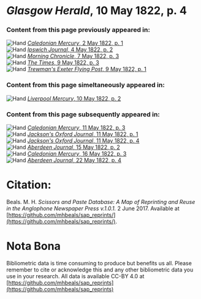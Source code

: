 # *Glasgow Herald*, 10 May 1822, p. 4  
  
### Content from this page previously appeared in:  
![Hand](http://scissorsandpaste.net/wp-content/uploads/2017/06/smallhandpointer.png) [*Caledonian Mercury*, 2 May 1822, p. 1](https://mhbeals.github.io/sap_html/Caledonian-Mercury/Caledonian-Mercury-2-May-1822-p-1)  
![Hand](http://scissorsandpaste.net/wp-content/uploads/2017/06/smallhandpointer.png) [*Ipswich Journal*, 4 May 1822, p. 2](https://mhbeals.github.io/sap_html/Ipswich-Journal/Ipswich-Journal-4-May-1822-p-2)  
![Hand](http://scissorsandpaste.net/wp-content/uploads/2017/06/smallhandpointer.png) [*Morning Chronicle*, 7 May 1822, p. 3](https://mhbeals.github.io/sap_html/Morning-Chronicle/Morning-Chronicle-7-May-1822-p-3)  
![Hand](http://scissorsandpaste.net/wp-content/uploads/2017/06/smallhandpointer.png) [*The Times*, 9 May 1822, p. 3](https://mhbeals.github.io/sap_html/The-Times/The-Times-9-May-1822-p-3)  
![Hand](http://scissorsandpaste.net/wp-content/uploads/2017/06/smallhandpointer.png) [*Trewman's Exeter Flying Post*, 9 May 1822, p. 1](https://mhbeals.github.io/sap_html/Trewman's-Exeter-Flying-Post/Trewman's-Exeter-Flying-Post-9-May-1822-p-1)  
  
### Content from this page simeltaneously appeared in:  
![Hand](http://scissorsandpaste.net/wp-content/uploads/2017/06/smallhandpointer.png) [*Liverpool Mercury*, 10 May 1822, p. 2](https://mhbeals.github.io/sap_html/Liverpool-Mercury/Liverpool-Mercury-10-May-1822-p-2)  
  
### Content from this page subsequently appeared in:  
![Hand](http://scissorsandpaste.net/wp-content/uploads/2017/06/smallhandpointer.png) [*Caledonian Mercury*, 11 May 1822, p. 3](https://mhbeals.github.io/sap_html/Caledonian-Mercury/Caledonian-Mercury-11-May-1822-p-3)  
![Hand](http://scissorsandpaste.net/wp-content/uploads/2017/06/smallhandpointer.png) [*Jackson's Oxford Journal*, 11 May 1822, p. 1](https://mhbeals.github.io/sap_html/Jackson's-Oxford-Journal/Jackson's-Oxford-Journal-11-May-1822-p-1)  
![Hand](http://scissorsandpaste.net/wp-content/uploads/2017/06/smallhandpointer.png) [*Jackson's Oxford Journal*, 11 May 1822, p. 4](https://mhbeals.github.io/sap_html/Jackson's-Oxford-Journal/Jackson's-Oxford-Journal-11-May-1822-p-4)  
![Hand](http://scissorsandpaste.net/wp-content/uploads/2017/06/smallhandpointer.png) [*Aberdeen Journal*, 15 May 1822, p. 2](https://mhbeals.github.io/sap_html/Aberdeen-Journal/Aberdeen-Journal-15-May-1822-p-2)  
![Hand](http://scissorsandpaste.net/wp-content/uploads/2017/06/smallhandpointer.png) [*Caledonian Mercury*, 16 May 1822, p. 3](https://mhbeals.github.io/sap_html/Caledonian-Mercury/Caledonian-Mercury-16-May-1822-p-3)  
![Hand](http://scissorsandpaste.net/wp-content/uploads/2017/06/smallhandpointer.png) [*Aberdeen Journal*, 22 May 1822, p. 4](https://mhbeals.github.io/sap_html/Aberdeen-Journal/Aberdeen-Journal-22-May-1822-p-4)  


# Citation: 

Beals. M. H. *Scissors and Paste Database: A Map of Reprinting and Reuse in the Anglophone Newspaper Press v.1.0.1.* 2 June 2017. Available at [https://github.com/mhbeals/sap_reprints/](https://github.com/mhbeals/sap_reprints/). 

# Nota Bona

Bibliometric data is time consuming to produce but benefits us all. Please remember to cite or acknowledge this and any other bibliometric data you use in your research. All data is available CC-BY 4.0 at [https://github.com/mhbeals/sap_reprints](https://github.com/mhbeals/sap_reprints)